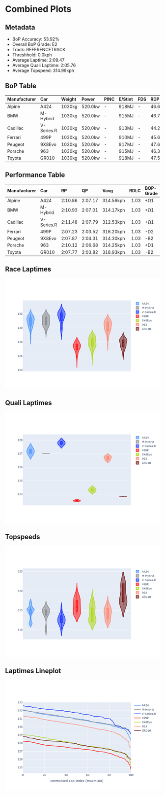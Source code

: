 # Combined Plots

## Metadata

- BoP Accuracy: 53.92%
- Overall BoP Grade: E2
- Track: REFERENCETRACK
- Threshhold: 0.0kph
- Average Laptime: 2:09.47
- Average Quali Laptime: 2:05.76
- Average Topspeed: 314.99kph

## BoP Table
| Manufacturer   | Car        | Weight   | Power   | PINC   | E/Stint   | FDS   | RDP    | QDP    | TDP    |
|:---------------|:-----------|:---------|:--------|:-------|:----------|:------|:-------|:-------|:-------|
| Alpine         | A424       | 1030kg   | 520.0kw | -      | 918MJ     | -     | 46.62% | 33.33% | 11.90% |
| BMW            | M-Hybrid   | 1030kg   | 520.0kw | -      | 915MJ     | -     | 46.79% | 16.67% | 5.10%  |
| Cadillac       | V-Series.R | 1030kg   | 520.0kw | -      | 913MJ     | -     | 44.21% | 33.33% | 13.45% |
| Ferrari        | 499P       | 1030kg   | 520.0kw | -      | 910MJ     | -     | 45.63% | 33.33% | 11.42% |
| Peugeot        | 9X8Evo     | 1030kg   | 520.0kw | -      | 917MJ     | -     | 47.67% | 50.00% | 13.86% |
| Porsche        | 963        | 1030kg   | 520.0kw | -      | 915MJ     | -     | 46.37% | 75.00% | 11.50% |
| Toyota         | GR010      | 1030kg   | 520.0kw | -      | 918MJ     | -     | 47.52% | 16.67% | 3.83%  |

## Performance Table
| Manufacturer   | Car        | RP      | QP      | Vavg      |   RDLC | BOP-Grade   | Match   |
|:---------------|:-----------|:--------|:--------|:----------|-------:|:------------|:--------|
| Alpine         | A424       | 2:10.86 | 2:07.17 | 314.56kph |   1.03 | +Ω1         | 34.35%  |
| BMW            | M-Hybrid   | 2:10.93 | 2:07.01 | 314.17kph |   1.03 | +Ω1         | 34.35%  |
| Cadillac       | V-Series.R | 2:11.48 | 2:07.79 | 312.53kph |   1.03 | +Ω1         | 16.67%  |
| Ferrari        | 499P       | 2:07.23 | 2:03.52 | 316.20kph |   1.03 | -D2         | 62.18%  |
| Peugeot        | 9X8Evo     | 2:07.87 | 2:04.31 | 314.30kph |   1.03 | -B2         | 81.95%  |
| Porsche        | 963        | 2:10.12 | 2:06.68 | 314.25kph |   1.03 | +D1         | 65.84%  |
| Toyota         | GR010      | 2:07.77 | 2:03.82 | 318.93kph |   1.03 | -B2         | 82.09%  |

## Race Laptimes
![Race Laptimes](images/race_violin.png)

## Quali Laptimes
![Quali Laptimes](images/quali_violin.png)

## Topspeeds
![Topspeeds](images/topspeed_violin.png)

## Laptimes Lineplot
![Laptimes Lineplot](images/laptime_line.png)

